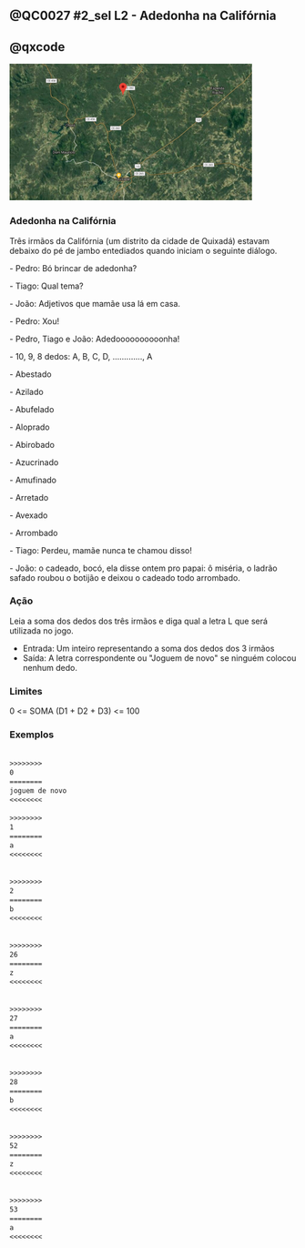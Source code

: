 ## @QC0027 #2_sel L2 - Adedonha na Califórnia
## @qxcode

![Califórnia](capa.png)

### Adedonha na Califórnia 

Três irmãos da Califórnia (um distrito da cidade de Quixadá) estavam debaixo do pé de jambo entediados quando iniciam o seguinte diálogo.

  

\- Pedro: Bó brincar de adedonha?  

\- Tiago: Qual tema?

\- João: Adjetivos que mamãe usa lá em casa.

\- Pedro: Xou!

\- Pedro, Tiago e João: Adedoooooooooonha!

\- 10, 9, 8 dedos: A, B, C, D, ............., A  

\- Abestado

\- Azilado

\- Abufelado

\- Aloprado

\- Abirobado  

\- Azucrinado

\- Amufinado

\- Arretado

\- Avexado

\- Arrombado

\- Tiago: Perdeu, mamãe nunca te chamou disso!

\- João: o cadeado, bocó, ela disse ontem pro papai: ô miséria, o ladrão safado roubou o botijão e deixou o cadeado todo arrombado.

  

### Ação

Leia a soma dos dedos dos três irmãos e diga qual a letra L que será utilizada no jogo.

  

*   Entrada: Um inteiro representando a soma dos dedos dos 3 irmãos
*   Saída: A letra correspondente ou "Joguem de novo" se ninguém colocou nenhum dedo.

### Limites

0 <= SOMA (D1 + D2 + D3) <= 100  


### Exemplos

```

>>>>>>>>
0 
========
joguem de novo
<<<<<<<<

>>>>>>>>
1
========
a
<<<<<<<<


>>>>>>>>
2
========
b
<<<<<<<<


>>>>>>>>
26
========
z
<<<<<<<<


>>>>>>>>
27
========
a
<<<<<<<<


>>>>>>>>
28
========
b
<<<<<<<<


>>>>>>>>
52
========
z
<<<<<<<<


>>>>>>>>
53
========
a
<<<<<<<<


```

<!---

>>>>>>>>
30
========
d
<<<<<<<<


>>>>>>>>
54
========
b
<<<<<<<<


>>>>>>>>
80
========
b
<<<<<<<<


>>>>>>>>
150
========
t
<<<<<<<<

--->